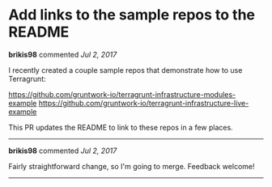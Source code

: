 # Add links to the sample repos to the README

**brikis98** commented *Jul 2, 2017*

I recently created a couple sample repos that demonstrate how to use Terragrunt:

https://github.com/gruntwork-io/terragrunt-infrastructure-modules-example
https://github.com/gruntwork-io/terragrunt-infrastructure-live-example

This PR updates the README to link to these repos in a few places.
<br />
***


**brikis98** commented *Jul 2, 2017*

Fairly straightforward change, so I'm going to merge. Feedback welcome!
***

